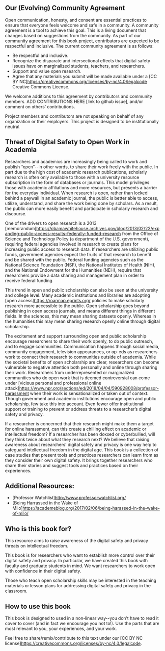 ## Our (Evolving) Community Agreement

Open communication, honesty, and consent are essential practices to ensure that everyone feels welcome and safe in a community. A community agreement is a tool to achieve this goal. This is a living document that changes based on suggestions from the community.  As part of our community agreement for this book project, contributors are expected to be respectful and inclusive. The current community agreement is as follows:
* Be respectful and inclusive.
* Recognize the disparate and intersectional effects that digital safety issues have on marginalized students, teachers, and researchers.
* Support and value open research.
* Agree that any materials you submit will be made available under a [CC BY NC]<https://creativecommons.org/licenses/by-nc/4.0/legalcode> Creative Commons License.

We welcome additions to this agreement by contributors and community members. ADD CONTRIBUTIONS HERE [link to github issue], and/or comment on others’ contributions.

Project members and contributors are not speaking on behalf of any organization or their employers. This project is designed to be institutionally neutral.

## Threat of Digital Safety to Open Work in Academia

Researchers and academics are increasingly being called to work and publish “open”--in other words, to share their work freely with the public. In part due to the high cost of academic research publications, scholarly research is often only available to those with a university resource subscription in the form of databases or journals. This model privileges those with academic affiliations and more resources, but presents a barrier for the everyday individual. When research is open, rather than locked behind a paywall in an academic journal, the public is better able to access, utilize, understand, and share the work being done by scholars. As a result, the public can more easily benefit and participate in scholarly research and discourse.

One of the drivers to open research is a 2013 [memorandum]<https://obamawhitehouse.archives.gov/blog/2013/02/22/expanding-public-access-results-federally-funded-research> from the Office of Science and Technology Policy (a department of the U.S. government), requiring federal agencies involved in research to create plans for increasing public access to research data. If researchers are utilizing public funds, government agencies expect the fruits of that research to benefit and be shared with the public. Federal funding agencies such as the National Science Foundation (NSF), the National Institutes of Health (NIH), and the National Endowment for the Humanities (NEH), require that researchers provide a data sharing and management plan in order to receive federal funding. 

This trend in open and public scholarship can also be seen at the university and college level. Many academic institutions and libraries are adopting [open access]<https://roarmap.eprints.org/> policies to make scholarly research more accessible to the public. Open scholarship goes beyond publishing in open access journals, and means different things in different fields. In the sciences, this may mean sharing datasets openly. Whereas in the humanities this may mean sharing research openly online through digital scholarship.

The excitement and support surrounding open and public scholarship encourage researchers to share their work openly, to do public outreach, and to engage communities. Communication happens through social media, community engagement, television appearances, or op-eds as researchers work to connect their research to communities outside of academia. While the societal benefits of open scholarship are clear, researchers can become vulnerable to negative attention both personally and online through sharing their work. Researchers from underrepresented or marginalized communities who do open work that is deemed controversial can come under [vicious personal and professional online attack]<https://www.npr.org/sections/ed/2018/04/04/590928008/professor-harassment> when their work is sensationalized or taken out of context. Though government and academic institutions encourage open and public scholarship, few take this into account. Even fewer offer institutional support or training to prevent or address threats to a researcher’s digital safety and privacy.

If a researcher is concerned that their research might make them a target for online harassment, can this create a chilling effect on academic or intellectual freedom? If a researcher has been doxxed or cyberbullied, will they think twice about what they research next? We believe that raising awareness about researchers’ digital safety and privacy is one way help to safeguard intellectual freedom in the digital age. This book is a collection of case studies that present tools and practices researchers can learn from as they consider their own digital safety. It brings together researchers who share their stories and suggest tools and practices based on their experiences. 

## Additional Resources:

* [Professor Watchlist]<http://www.professorwatchlist.org/>
* [Being Harrassed in the Wake of Milo]<https://academeblog.org/2017/02/06/being-harassed-in-the-wake-of-milo/>

## Who is this book for?

This resource aims to raise awareness of the digital safety and privacy threats on intellectual freedom.

This book is for researchers who want to establish more control over their digital safety and privacy. In particular, we have created this book with faculty and graduate students in mind. We want researchers to work open with confidence in their digital safety.

Those who teach open scholarship skills may be interested in the teaching materials or lesson plans for addressing digital safety and privacy in the classroom.


## How to use this book

This book is designed to used in a non-linear way--you don’t have to read it cover to cover (and in fact we encourage you not to!). Use the parts that are most relevant to you, your experiences, and your work. 

Feel free to share/remix/contribute to this text under our [CC BY NC license]<https://creativecommons.org/licenses/by-nc/4.0/legalcode>.

